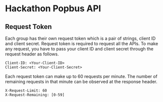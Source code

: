 # Hackathon Popbus API
## Request Token
Each group has their own request token which is a pair of strings, client ID and client secret. Request token is required to request all the APIs. To make any request, you have to pass your client ID and client secret through the request header as follows.
```http
Client-ID: <Your-Client-ID>
Client-Secret: <Your-Client-Secret>
```
Each request token can make up to 60 requests per minute. The number of remaining requests in that minute can be observed at the response header.
```http
X-Request-Limit: 60
X-Request-Remaining: [0-59]
```
